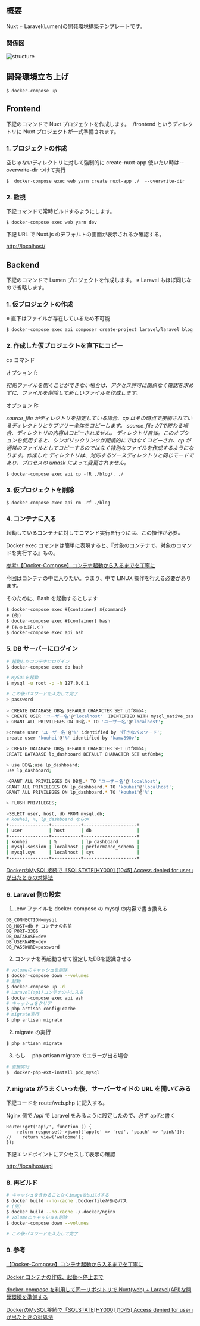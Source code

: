 ## 概要

Nuxt + Laravel(Lumen)の開発環境構築テンプレートです。

### 関係図

![structure](./.doc/images/spa_dev_template.png)

## 開発環境立ち上げ

```
$ docker-compose up
```

## Frontend

下記のコマンドで Nuxt プロジェクトを作成します。
./frontend というディレクトリに Nuxt プロジェクトが一式準備されます。

### 1. プロジェクトの作成

空じゃないディレクトリに対して強制的に create-nuxt-app 使いたい時は--overwrite-dir つけて実行

```
$  docker-compose exec web yarn create nuxt-app ./  --overwrite-dir
```

### 2. 監視

下記コマンドで常時ビルドするようにします。

```
$ docker-compose exec web yarn dev
```

下記 URL で Nuxt.js のデフォルトの画面が表示されるか確認する。

[http://localhost/](http://localhost)

## Backend

下記のコマンドで Lumen プロジェクトを作成します。
※ Laravel もほぼ同じなので省略します。

### 1. 仮プロジェクトの作成

※ 直下はファイルが存在しているため不可能

```
$ docker-compose exec api composer create-project laravel/laravel blog
```

### 2. 作成した仮プロジェクトを直下にコピー

cp コマンド

オプション f:

_宛先ファイルを開くことができない場合は、アクセス許可に関係なく確認を求めずに、ファイルを削除して新しいファイルを作成します。_

オプション R:

_source_file がディレクトリを指定している場合、cp はその時点で接続されているディレクトリとサブツリー全体をコピーします。 source_file が/で終わる場合、ディレクトリの内容はコピーされません。
ディレクトリ自体。このオプションを使用すると、シンボリックリンクが間接的にではなくコピーされ、cp が通常のファイルとしてコピーするのではなく特別なファイルを作成するようになります。作成した
ディレクトリは、対応するソースディレクトリと同じモードであり、プロセスの umask によって変更されません。_

```
$ docker-compose exec api cp -fR ./blog/. ./
```

### 3. 仮プロジェクトを削除

```
$ docker-compose exec api rm -rf ./blog
```

### 4. コンテナに入る

起動しているコンテナに対してコマンド実行を行うには、この操作が必要。

Docker exec コマンドは簡単に表現すると、『対象のコンテナで、対象のコマンドを実行する』もの。

[参考:【Docker-Compose】コンテナ起動から入るまでを丁寧に](https://www.nyamucoro.com/entry/2018/01/11/224932)

今回はコンテナの中に入りたい。つまり、中で LINUX 操作を行える必要があります。

そのために、Bash を起動するとします

```
$ docker-compose exec #{container} ${command}
# (例)
$ docker-compose exec #{container} bash
# (もっと詳しく)
$ docker-compose exec api ash
```

### 5. DB サーバーにログイン

```bash
# 起動したコンテナにログイン
$ docker-compose exec db bash

# MySQLを起動
$ mysql -u root -p -h 127.0.0.1

# この後パスワードを入力して完了
> password
 
> CREATE DATABASE DB名 DEFAULT CHARACTER SET utf8mb4;
> CREATE USER 'ユーザー名'@'localhost'  IDENTIFIED WITH mysql_native_password BY 'パスワード';
> GRANT ALL PRIVILEGES ON DB名.* TO 'ユーザー名'@'localhost';

>create user 'ユーザー名'@'%' identified by '好きなパスワード';
create user 'kouhei'@'%' identified by 'kamv890v';

> CREATE DATABASE DB名 DEFAULT CHARACTER SET utf8mb4;
CREATE DATABASE lp_dashboard DEFAULT CHARACTER SET utf8mb4;

> use DB名;use lp_dashboard;
use lp_dashboard;

>GRANT ALL PRIVILEGES ON DB名.* TO 'ユーザー名'@'localhost';
GRANT ALL PRIVILEGES ON lp_dashboard.* TO 'kouhei'@'localhost';
GRANT ALL PRIVILEGES ON lp_dashboard.* TO 'kouhei'@'%';

> FLUSH PRIVILEGES;

>SELECT user, host, db FROM mysql.db;
# kouhei, %, lp_dashboard ならOK
+---------------+-----------+--------------------+
| user          | host      | db                 |
+---------------+-----------+--------------------+
| kouhei        | %         | lp_dashboard       |
| mysql.session | localhost | performance_schema |
| mysql.sys     | localhost | sys                |
+---------------+-----------+--------------------+

```
[DockerのMySQL接続で「SQLSTATE[HY000] [1045] Access denied for user」が出たときの対処法](https://qiita.com/akki-memo/items/357c1547a465af1c79d6)

### 6. Laravel 側の設定

1. .env ファイルを docker-compose の mysql の内容で書き換える

```.env
DB_CONNECTION=mysql
DB_HOST=db # コンテナの名前
DB_PORT=3306
DB_DATABASE=dev
DB_USERNAME=dev
DB_PASSWORD=password
```

2. コンテナを再起動させて設定したDBを認識させる
```bash
# volumeのキャッシュを削除
$ docker-compose down --volumes
# 起動
$ docker-compose up -d
# Laravel(api)コンテナの中に入る
$ docker-compose exec api ash
# キャッシュをクリア
$ php artisan config:cache
# migrate実行
$ php artisan migrate

```

2. migrate の実行

```bash
$ php artisan migrate
```

3. もし　 php artisan migrate でエラーが出る場合

```bash
# 直接実行
$  docker-php-ext-install pdo_mysql
```

### 7. migrate がうまくいった後、サーバーサイドの URL を開いてみる

下記コードを route/web.php に記入する。

Nginx 側で _/api_ で Laravel をみるように設定したので、必ず api/と書く

```phpt
Route::get('api/', function () {
    return response()->json(['apple' => 'red', 'peach' => 'pink']);
//    return view('welcome');
});
```

下記エンドポイントにアクセスして表示の確認

[http://localhost/api]([http://localhost/api])

### 8. 再ビルド

```bash
# キャッシュを含めることなくimageをbuildする
$ docker build --no-cache .Dockerfileがあるパス
# (例)
$ docker build --no-cache ./.docker/nginx
# Volumeのキャッシュも削除
$ docker-compose down --volumes

# この後パスワードを入力して完了
```

### 9. 参考

[【Docker-Compose】コンテナ起動から入るまでを丁寧に](https://qiita.com/tsuboyataiki/items/90dbe94553d3dea39b19)

[Docker コンテナの作成、起動〜停止まで](https://qiita.com/kooohei/items/0e788a2ce8c30f9dba53)

[docker-compose を利用して同一リポジトリで Nuxt(web) + Laravel(API)な開発環境を準備する](https://qiita.com/nagi125/items/09ddbbfa923c0999494e)

[DockerのMySQL接続で「SQLSTATE[HY000] [1045] Access denied for user」が出たときの対処法](https://qiita.com/akki-memo/items/357c1547a465af1c79d6)

